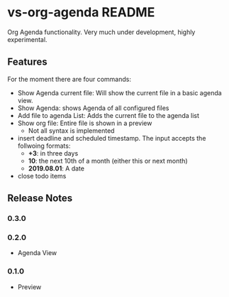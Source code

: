 # vs-org-agenda README

Org Agenda functionality. Very much under development, highly experimental.

## Features

For the moment there are four commands:
- Show Agenda current file: Will show the current file in a basic agenda view.
- Show Agenda: shows Agenda of all configured files
- Add file to agenda List: Adds the current file to the agenda list
- Show org file: Entire file is shown in a preview
    - Not all syntax is implemented
- insert deadline and scheduled timestamp. The input accepts the follwoing formats:
    - **+3**: in three days
    - **10**: the next 10th of a month (either this or next month)
    - **2019.08.01**: A date
- close todo items
## Release Notes

### 0.3.0



### 0.2.0 
- Agenda View

### 0.1.0 
- Preview